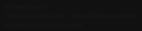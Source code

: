 [Knockback calculator](https://ikneedata.com/calculator)

[Kadano's perfect Marth class -- advanced frame data application](https://smashboards.com/threads/kadanos-perfect-marth-class-advanced-frame-data-application.337035/)

[How safe Marth's aerials are on shield](https://docs.google.com/spreadsheets/d/1yIZuPIC5tCim159zb-ihQNTL88sOE2eMchTIz2wkt8Y/htmlview?pli=1)


<style>*, body, html{
	--text-color-fg: #AAAAAA;
	--text-color-bg: #111111;
	color: var(--text-color-fg);
	background-color: var(--text-color-bg);
}</style>